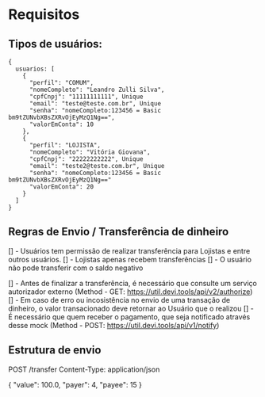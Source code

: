 # Requisitos

## Tipos de usuários:

```
{
  usuarios: [
    {
      "perfil": "COMUM",
      "nomeCompleto": "Leandro Zulli Silva",
      "cpfCnpj": "11111111111", Unique
      "email": "teste@teste.com.br", Unique
      "senha": "nomeCompleto:123456 = Basic bm9tZUNvbXBsZXRvOjEyMzQ1Ng==",
      "valorEmConta": 10
    },
    {
      "perfil": "LOJISTA",
      "nomeCompleto": "Vitória Giovana",
      "cpfCnpj": "22222222222", Unique
      "email": "teste2@teste.com.br", Unique
      "senha": "nomeCompleto:123456 = Basic bm9tZUNvbXBsZXRvOjEyMzQ1Ng=="
      "valorEmConta": 20
    }
  ]
}
```

## Regras de Envio / Transferência de dinheiro

[] - Usuários tem permissão de realizar transferência para Lojistas e entre outros usuários.
[] - Lojistas apenas recebem transferências
[] - O usuário não pode transferir com o saldo negativo

[] - Antes de finalizar a transferência, é necessário que consulte um serviço autorizador externo (Method - GET: https://util.devi.tools/api/v2/authorize)
[] - Em caso de erro ou incosistência no envio de uma transação de dinheiro, o valor transacionado deve retornar ao Usuário que o realizou
[] - É necessário que quem receber o pagamento, que seja notificado através desse mock (Method - POST: https://util.devi.tools/api/v1/notify)

## Estrutura de envio

POST /transfer
Content-Type: application/json

{
  "value": 100.0,
  "payer": 4,
  "payee": 15
}